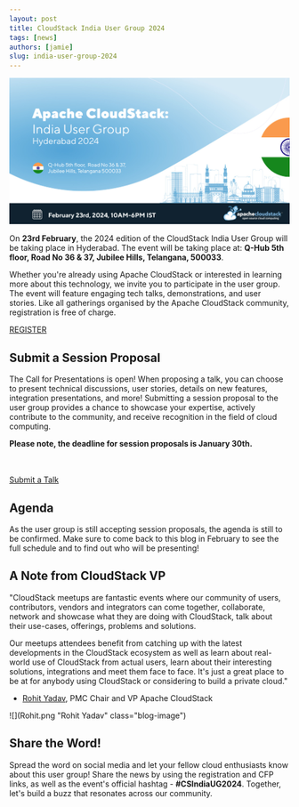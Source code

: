 ```yaml
---
layout: post
title: CloudStack India User Group 2024
tags: [news]
authors: [jamie]
slug: india-user-group-2024
---
```


[![](banner.jpg "Cloudstack India User group 2024")](/blog/india-user-group-2024)

On <strong>23rd February</strong>, the 2024 edition of the CloudStack India User Group will be taking place in Hyderabad. The event will be taking place at: <strong>Q-Hub 5th floor, Road No 36 & 37, Jubilee Hills, Telangana, 500033</strong>.

Whether you're already using Apache CloudStack or interested in learning more about this technology, we invite you to participate in the user group. The event will feature engaging tech talks, demonstrations, and user stories. Like all gatherings organised by the Apache CloudStack community, registration is free of charge.

<a class="button button--primary button--lg" href="https://www.meetup.com/india-cloudstack-user-group/events/298324389/?isFirstPublish=true" target="_blank">REGISTER</a>
<br/>

## Submit a Session Proposal

The Call for Presentations is open! When proposing a talk, you can choose to present technical discussions, user stories, details on new features, integration presentations, and more! Submitting a session proposal to the user group provides a chance to showcase your expertise, actively contribute to the community, and receive recognition in the field of cloud computing.

<strong>Please note, the deadline for session proposals is January 30th.</strong>

<br/>
<br/>
<a class="button button--primary button--lg" href="https://docs.google.com/forms/d/1jqEGPG6Xf2MwR5_u0RKySkNOti-pzxvDYQBYkCAV6o0" target="_blank">Submit a Talk</a>
<br/>

<!-- truncate -->

## Agenda

As the user group is still accepting session proposals, the agenda is still to be confirmed. Make sure to come back to this blog in February to see the full schedule and to find out who will be presenting! 


## A Note from CloudStack VP

<div className="row">
<div className="col col--9">


"CloudStack meetups are fantastic events where our community of users, contributors, vendors and integrators can come together, collaborate, network and showcase what they are doing with CloudStack, talk about their use-cases, offerings, problems and solutions.

Our meetups attendees benefit from catching up with the latest developments in the CloudStack ecosystem as well as learn about real-world use of CloudStack from actual users, learn about their interesting solutions, integrations and meet them face to face. It's just a great place to be at for anybody using CloudStack or considering to build a private cloud."

- <a href="https://www.linkedin.com/in/rohityadavcloud/">Rohit Yadav</a>, PMC Chair and VP Apache CloudStack

</div>
<div className="col col--3">

![](Rohit.png "Rohit Yadav" class="blog-image")

</div>
</div>

## Share the Word!

Spread the word on social media and let your fellow cloud enthusiasts know about this user group! Share the news by using the registration and CFP links, as well as the event's official hashtag - <strong>#CSIndiaUG2024</strong>. Together, let's build a buzz that resonates across our community.
